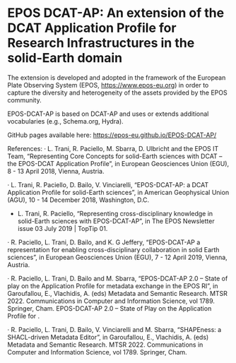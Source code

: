 # EPOS DCAT-AP: An extension of the DCAT Application Profile for Research Infrastructures in the solid-Earth domain

The extension is developed and adopted in the framework of the European Plate Observing System (EPOS, https://www.epos-eu.org) in order to capture the diversity and heterogeneity of the assets provided by the EPOS community.

EPOS-DCAT-AP is based on DCAT-AP and uses or extends additional vocabularies (e.g., Schema.org, Hydra).

GitHub pages available here: https://epos-eu.github.io/EPOS-DCAT-AP/


References:
· L. Trani, R. Paciello, M. Sbarra, D. Ulbricht and the EPOS IT Team, “Representing Core Concepts for solid-Earth sciences with DCAT – the EPOS-DCAT Application Profile”, in European Geosciences Union (EGU), 8 - 13 April 2018, Vienna, Austria.

· L. Trani, R. Paciello, D. Bailo, V. Vinciarelli, “EPOS-DCAT-AP: a DCAT Application Profile for solid-Earth sciences”, in American Geophysical Union (AGU), 10 - 14 December 2018, Washington, D.C.

- L. Trani, R. Paciello, “Representing cross-disciplinary knowledge in solid-Earth sciences with EPOS-DCAT-AP”, in The EPOS Newsletter issue 03 July 2019 | TopTip 01.

· R. Paciello, L. Trani, D. Bailo, and K. G Jeffery, “EPOS-DCAT-AP a representation for enabling cross-disciplinary collaboration in solid Earth sciences”, in European Geosciences Union (EGU), 7 - 12 April 2019, Vienna, Austria.

· R. Paciello, L. Trani, D. Bailo and M. Sbarra, “EPOS-DCAT-AP 2.0 – State of play on the Application Profile for metadata exchange in the EPOS RI”, in Garoufallou, E., Vlachidis, A. (eds) Metadata and Semantic Research. MTSR 2022. Communications in Computer and Information Science, vol 1789. Springer, Cham. EPOS-DCAT-AP 2.0 – State of Play on the Application Profile for .

· R. Paciello, L. Trani, D. Bailo, V. Vinciarelli and M. Sbarra, “SHAPEness: a SHACL-driven Metadata Editor”, in Garoufallou, E., Vlachidis, A. (eds) Metadata and Semantic Research. MTSR 2022. Communications in Computer and Information Science, vol 1789. Springer, Cham. 
